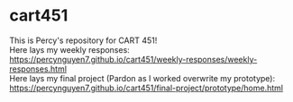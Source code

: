 # cart451
 This is Percy's repository for CART 451!  
 Here lays my weekly responses:   https://percynguyen7.github.io/cart451/weekly-responses/weekly-responses.html  
 Here lays my final project (Pardon as I worked overwrite my prototype):  https://percynguyen7.github.io/cart451/final-project/prototype/home.html
